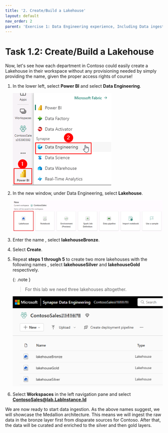 ```yaml
---
title: '2. Create/Build a Lakehouse'
layout: default
nav_order: 2
parent: 'Exercise 1: Data Engineering experience, Including Data ingestion from a spectrum of analytical data sources into OneLake'
---
```


# Task 1.2: Create/Build a Lakehouse
Now, let's see how each department in Contoso could easily create a Lakehouse in their workspace without any provisioning needed by simply providing the name, given the proper access rights of course!

1. In the lower left, select **Power BI** and select **Data Engineering**.

    ![DE.](../media/instructions240153/task-1.3.1.png)

2. In the new window, under Data Engineering, select **Lakehouse**.

	![Select Lakehouse.png](../media/instructions249094/SelectLakehouse.png)

3. Enter the name , select **lakehouseBronze**.

4. Select **Create**.

5. Repeat **steps 1 through 5** to create two more lakehouses with the following names , select **lakehouseSilver** and **lakehouseGold** respectively.

	{: .note }
 	>For this lab we need three lakehouses altogether.

	![task-00.png](../media/instructions240153/task-00.png)

6. Select **Workspaces** in the left navigation pane and select **ContosoSales@lab.LabInstance.Id**

We are now ready to start data ingestion. As the above names suggest, we will showcase the Medallion architecture. This means we will ingest the raw data in the bronze layer first from disparate sources for Contoso. After that, the data will be curated and enriched to the silver and then gold layers.
